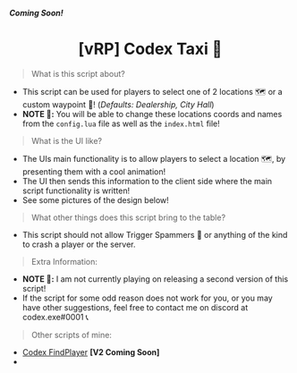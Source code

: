 **_Coming Soon!_**

<h1 align="center">[vRP] Codex Taxi 🚕</h1>


> What is this script about? 
* This script can be used for players to select one of 2 locations 🗺️ or a custom waypoint 📍! (_Defaults: Dealership, City Hall_)
* **NOTE 📝:** You will be able to change these locations coords and names from the `config.lua` file as well as the `index.html` file!

> What is the UI like?
* The UIs main functionality is to allow players to select a location 🗺️, by presenting them with a cool animation!
* The UI then sends this information to the client side where the main script functionality is written!
* See some pictures of the design below!


> What other things does this script bring to the table?
* This script should not allow Trigger Spammers 🧾 or anything of the kind to crash a player or the server. 

> Extra Information:
* **NOTE 📝:** I am not currently playing on releasing a second version of this script!
* If the script for some odd reason does not work for you, or you may have other suggestions, feel free to contact me on discord at codex.exe#0001 📞

> Other scripts of mine:
* [Codex FindPlayer](https://github.com/itzcodex24/codex_findPlayer) **[V2 Coming Soon]**
* 


